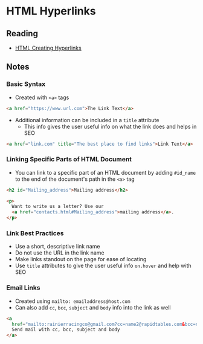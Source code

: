 # HTML Hyperlinks

## Reading

* [HTML Creating Hyperlinks](https://developer.mozilla.org/en-US/docs/Learn/HTML/Introduction_to_HTML/Creating_hyperlinks)

## Notes


### Basic Syntax

* Created with `<a>` tags

``` html
<a href="https://www.url.com">The Link Text</a>
```

* Additional information can be included in a `title` attribute
  * This info gives the user useful info on what the link does and helps in SEO

```html
<a href="link.com" title="The best place to find links">Link Text</a>
```

### Linking Specific Parts of HTML Document

* You can link to a specific part of an HTML document by adding `#id_name` to the end of the document's path in the `<a>` tag

```html
<h2 id="Mailing_address">Mailing address</h2>

<p>
  Want to write us a letter? Use our
  <a href="contacts.html#Mailing_address">mailing address</a>.
</p>
```

### Link Best Practices

* Use a short, descriptive link name
* Do not use the URL in the link name
* Make links standout on the page for ease of locating
* Use `title` attributes to give the user useful info `on.hover` and help with SEO

### Email Links

* Created using `mailto: emailaddress@host.com`
* Can also add `cc`, `bcc`, `subject` and `body` info into the link as well

```html
<a
  href="mailto:rainierracingco@gmail.com?cc=name2@rapidtables.com&bcc=name3@rapidtables.com&subject=The%20subject%20of%20the%20email&body=The%20body%20of%20the%20email">
  Send mail with cc, bcc, subject and body
</a>
```
